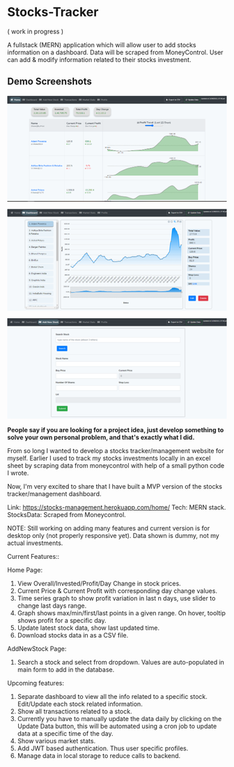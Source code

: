 # Stocks-Tracker 
( work in progress )

A fullstack (MERN) application which will allow user to add stocks information on a dashboard.
Data will be scraped from MoneyControl.
User can add & modify information related to their stocks investment. 

## Demo Screenshots
![screenshot1](snip1.PNG)

![screenshot2](snip2.PNG)

![screenshot2](snip3.PNG)

**People say if you are looking for a project idea, just develop something to solve your own personal problem, and that's exactly what I did.**

From so long I wanted to develop a stocks tracker/management website for myself. Earlier I used to track my stocks investments locally in an excel sheet by scraping data from moneycontrol with help of a small python code I wrote.

Now, I'm very excited to share that I have built a MVP version of the stocks tracker/management dashboard.

Link: https://stocks-management.herokuapp.com/home/
Tech: MERN stack.
StocksData: Scraped from Moneycontrol.

NOTE: Still working on adding many features and current version is for desktop only (not properly responsive yet). Data shown is dummy, not my actual investments.

Current Features::

Home Page:
1. View Overall/Invested/Profit/Day Change in stock prices.
2. Current Price & Current Profit with corresponding day change values.
3. Time series graph to show profit variation in last n days, use slider to change last days range.
4. Graph shows max/min/first/last points in a given range. On hover, tooltip shows profit for a specific day. 
4. Update latest stock data, show last updated time.
5. Download stocks data in as a CSV file.

AddNewStock Page:
1. Search a stock and select from dropdown. Values are auto-populated in main form to add in the database.

Upcoming features: 
1. Separate dashboard to view all the info related to a specific stock. Edit/Update each stock related information.
2. Show all transactions related to a stock.
3. Currently you have to manually update the data daily by clicking on the Update Data button, this will be automated using a cron job to update data at a specific time of the day.
3. Show various market stats.
4. Add JWT based authentication. Thus user specific profiles.
5. Manage data in local storage to reduce calls to backend.  
